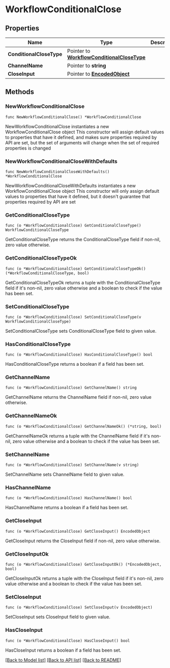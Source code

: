 # WorkflowConditionalClose

## Properties

Name | Type | Description | Notes
------------ | ------------- | ------------- | -------------
**ConditionalCloseType** | Pointer to [**WorkflowConditionalCloseType**](WorkflowConditionalCloseType.md) |  | [optional] 
**ChannelName** | Pointer to **string** |  | [optional] 
**CloseInput** | Pointer to [**EncodedObject**](EncodedObject.md) |  | [optional] 

## Methods

### NewWorkflowConditionalClose

`func NewWorkflowConditionalClose() *WorkflowConditionalClose`

NewWorkflowConditionalClose instantiates a new WorkflowConditionalClose object
This constructor will assign default values to properties that have it defined,
and makes sure properties required by API are set, but the set of arguments
will change when the set of required properties is changed

### NewWorkflowConditionalCloseWithDefaults

`func NewWorkflowConditionalCloseWithDefaults() *WorkflowConditionalClose`

NewWorkflowConditionalCloseWithDefaults instantiates a new WorkflowConditionalClose object
This constructor will only assign default values to properties that have it defined,
but it doesn't guarantee that properties required by API are set

### GetConditionalCloseType

`func (o *WorkflowConditionalClose) GetConditionalCloseType() WorkflowConditionalCloseType`

GetConditionalCloseType returns the ConditionalCloseType field if non-nil, zero value otherwise.

### GetConditionalCloseTypeOk

`func (o *WorkflowConditionalClose) GetConditionalCloseTypeOk() (*WorkflowConditionalCloseType, bool)`

GetConditionalCloseTypeOk returns a tuple with the ConditionalCloseType field if it's non-nil, zero value otherwise
and a boolean to check if the value has been set.

### SetConditionalCloseType

`func (o *WorkflowConditionalClose) SetConditionalCloseType(v WorkflowConditionalCloseType)`

SetConditionalCloseType sets ConditionalCloseType field to given value.

### HasConditionalCloseType

`func (o *WorkflowConditionalClose) HasConditionalCloseType() bool`

HasConditionalCloseType returns a boolean if a field has been set.

### GetChannelName

`func (o *WorkflowConditionalClose) GetChannelName() string`

GetChannelName returns the ChannelName field if non-nil, zero value otherwise.

### GetChannelNameOk

`func (o *WorkflowConditionalClose) GetChannelNameOk() (*string, bool)`

GetChannelNameOk returns a tuple with the ChannelName field if it's non-nil, zero value otherwise
and a boolean to check if the value has been set.

### SetChannelName

`func (o *WorkflowConditionalClose) SetChannelName(v string)`

SetChannelName sets ChannelName field to given value.

### HasChannelName

`func (o *WorkflowConditionalClose) HasChannelName() bool`

HasChannelName returns a boolean if a field has been set.

### GetCloseInput

`func (o *WorkflowConditionalClose) GetCloseInput() EncodedObject`

GetCloseInput returns the CloseInput field if non-nil, zero value otherwise.

### GetCloseInputOk

`func (o *WorkflowConditionalClose) GetCloseInputOk() (*EncodedObject, bool)`

GetCloseInputOk returns a tuple with the CloseInput field if it's non-nil, zero value otherwise
and a boolean to check if the value has been set.

### SetCloseInput

`func (o *WorkflowConditionalClose) SetCloseInput(v EncodedObject)`

SetCloseInput sets CloseInput field to given value.

### HasCloseInput

`func (o *WorkflowConditionalClose) HasCloseInput() bool`

HasCloseInput returns a boolean if a field has been set.


[[Back to Model list]](../README.md#documentation-for-models) [[Back to API list]](../README.md#documentation-for-api-endpoints) [[Back to README]](../README.md)



